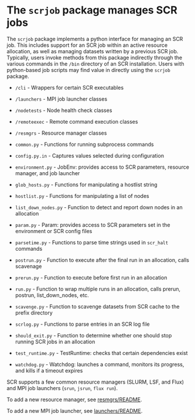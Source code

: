 # The ``scrjob`` package manages SCR jobs

The ``scrjob`` package implements a python interface for managing an SCR job.
This includes support for an SCR job within an active resource allocation,
as well as managing datasets written by a previous SCR job.
Typically, users invoke methods from this package indirectly through the various
commands in the ``/bin`` directory of an SCR installation.
Users with python-based job scripts may find value in directly using the ``scrjob`` package.

- ``/cli``               - Wrappers for certain SCR executables
- ``/launchers``         - MPI job launcher classes
- ``/nodetests``         - Node health check classes
- ``/remoteexec``        - Remote command execution classes
- ``/resmgrs``           - Resource manager classes

- ``common.py``          - Functions for running subprocess commands
- ``config.py.in``       - Captures values selected during configuration
- ``environment.py``     - JobEnv: provides access to SCR parameters, resource manager, and job launcher
- ``glob_hosts.py``      - Functions for manipulating a hostlist string
- ``hostlist.py``        - Functions for manipulating a list of nodes
- ``list_down_nodes.py`` - Function to detect and report down nodes in an allocation
- ``param.py``           - Param: provides access to SCR parameters set in the environment or SCR config files
- ``parsetime.py``       - Functions to parse time strings used in ``scr_halt`` commands
- ``postrun.py``         - Function to execute after the final run in an allocation, calls scavenage
- ``prerun.py``          - Function to execute before first run in an allocation
- ``run.py``             - Function to wrap multiple runs in an allocation, calls prerun, postrun, list\_down\_nodes, etc.
- ``scavenge.py``        - Function to scavenge datasets from SCR cache to the prefix directory
- ``scrlog.py``          - Functions to parse entries in an SCR log file
- ``should_exit.py``     - Function to determine whether one should stop running SCR jobs in an allocation
- ``test_runtime.py``    - TestRuntime: checks that certain dependencies exist
- ``watchdog.py``        - Watchdog: launches a command, monitors its progress, and kills if a timeout expires

SCR supports a few common resource managers (SLURM, LSF, and Flux) and MPI job launchers (``srun``, ``jsrun``, ``flux run``).

To add a new resource manager, see [resmgrs/README](resmgrs/README.md).

To add a new MPI job launcher, see [launchers/README](launchers/README.md).

